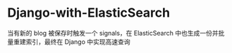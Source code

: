 # Django-with-ElasticSearch
当有新的 blog 被保存时触发一个 signals，在 ElasticSearch 中也生成一份并批量重建索引，最终在 Django 中实现高速查询
